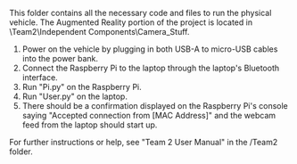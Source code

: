 This folder contains all the necessary code and files to run the physical
vehicle. The Augmented Reality portion of the project is located in
\Team2\Independent Components\Camera_Stuff.

1. Power on the vehicle by plugging in both USB-A to micro-USB cables into
   the power bank.
2. Connect the Raspberry Pi to the laptop through the laptop's Bluetooth
   interface.
3. Run "Pi.py" on the Raspberry Pi.
4. Run "User.py" on the laptop.
5. There should be a confirmation displayed on the Raspberry Pi's console
   saying "Accepted connection from [MAC Address]" and the webcam feed from
   the laptop should start up.

For further instructions or help, see "Team 2 User Manual" in the /Team2
folder.
